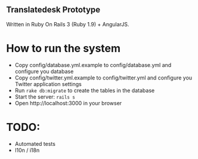 ## Translatedesk Prototype

Written in Ruby On Rails 3 (Ruby 1.9) + AngularJS.

# How to run the system

* Copy config/database.yml.example to config/database.yml and configure you database
* Copy config/twitter.yml.example to config/twitter.yml and configure you Twitter application settings
* Run `rake db:migrate` to create the tables in the database
* Start the server: `rails s`
* Open http://localhost:3000 in your browser

# TODO:
* Automated tests
* l10n / i18n
